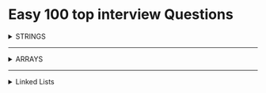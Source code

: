 # Easy 100 top interview Questions

<details>
<summary>STRINGS</summary>
<br>
<details>
<summary>Reverse String with O(1) SPACE</summary>

<br>
## Instructions

<br>

    Write a function that reverses a string. The input string is given as an array of characters s.

    You must do this by modifying the input array in-place with O(1) extra memory.



    Example 1:

    Input: s = ["h","e","l","l","o"]
    Output: ["o","l","l","e","h"]

    Example 2:

    Input: s = ["H","a","n","n","a","h"]
    Output: ["h","a","n","n","a","H"]



    Constraints:

        1 <= s.length <= 105
        s[i] is a printable ascii character.

<details>
<summary>Solution</summary>

```
        j = -1
        i = 0
        while(i < (len(s)//2)):
            temp = s[i]
            s[i] = s[j]
            s[j] = temp
            j -=1
            i +=1

```

</details>

<details>
<summary>Runtime and Space Results</summary>

![Runtime](images/reverse_string_runtime.png)
![Space](images/reverse_string_space.png)

</details>
</details>

---

<details>
<summary>Valid Anagram</summary>

<br>

## Instructions

<br>

    Given two strings s and t, return true if t is an anagram of s, and false otherwise.

    An Anagram is a word or phrase formed by rearranging the letters of a different word or phrase, typically using all the original letters exactly once.



    Example 1:

    Input: s = "anagram", t = "nagaram"
    Output: true

    Example 2:

    Input: s = "rat", t = "car"
    Output: false



    Constraints:

        1 <= s.length, t.length <= 5 * 104
        s and t consist of lowercase English letters.

<details>
<summary>Solution</summary>

```
class Solution:
    def isAnagram(self, s: str, t: str) -> bool:

        freq_dict = {}

        if len(s) != len(t):
            return False

        for x in range(len(s)):
            if s[x] not in freq_dict:
                freq_dict[s[x]] = 1
            else:
                freq_dict[s[x]] += 1

        for j in range(len(t)):
            if t[j] in freq_dict:
                freq_dict[t[j]] -=1


        for key, val in freq_dict.items():
            if val != 0:
                return False

        return True
```

</details>

<details>
<summary>Space/Time Results</summary>

![Runtime](images/valid_anagram_runtime.png)
![Space](images/valid_anagram_space.png)

</details>
</details>

---

<details>
<summary>Reverse Integer</summary>

<br>

<br>

## Instructions

<br>

    Given a signed 32-bit integer x, return x with its digits reversed. If reversing x causes the value to go outside the signed 32-bit integer range [-2^31, 2^31 - 1], then return 0.

    Assume the environment does not allow you to store 64-bit integers (signed or unsigned).

    Example 1:

    Input: x = 123
    Output: 321

    Example 2:

    Input: x = -123
    Output: -321

    Example 3:

    Input: x = 120
    Output: 21

    Constraints:

        -2^31 <= x <= 2^31 - 1

<details>
<summary>Solution</summary>

```
class Solution:
    def reverse(self, x: int) -> int:
        j = math.pow(2, 31)

        if x < 0:
            negative_convert = abs(x)
            number = str(negative_convert)
            reversed_string = number[::-1]
            reversed_int = (int(reversed_string))
            if reversed_int > j:
                return 0
            return -abs(reversed_int)

        number = str(x)
        reversed_string = number[::-1]
        reversed_int = (int(reversed_string))
        if reversed_int > j:
                return 0
        return reversed_int

```

</details>

<details>
<summary>Space/Time Results</summary>

![Runtime](images/reverse_int.png)
![Space](images/reverser_int.png)

</details>

</details>

---

<details>
<summary>View First Unique Character in a String</summary>

<br>

<br>

## Instructions

<br>

    Given a string s, find the first non-repeating character in it and return its index. If it does not exist, return -1.

    Example 1:

    Input: s = "leetcode"
    Output: 0

    Example 2:

    Input: s = "loveleetcode"
    Output: 2

    Example 3:

    Input: s = "aabb"
    Output: -1

    Constraints:

        1 <= s.length <= 105
        s consists of only lowercase English letters.

<details>
<summary>Solution</summary>

```
class Solution:
    def firstUniqChar(self, s: str) -> int:

        char_dict = {}

        for x in range(len(s)):

            if s[x] not in char_dict:
                char_dict[s[x]] = 1

            else:
                char_dict[s[x]] +=1
        # print(char_dict)


        for x, y in char_dict.items():
            if y == 1:
                print(x)
                return s.index(x)

        return -1
```

</details>

<details>
<summary>Runtime and Space Results</summary>

![Runtime](images/first_unique_char_in_string.png)
![Space](images/first_unique_char_space.png)

</details>
</details>

---

<details>
<summary>Valid Palidrome</summary>

<br>

## Instructions

<br>

    A phrase is a palindrome if, after converting all uppercase letters into lowercase letters and removing all non-alphanumeric characters, it reads the same forward and backward. Alphanumeric characters include letters and numbers.

    Given a string s, return true if it is a palindrome, or false otherwise.

    Example 1:

    Input: s = "A man, a plan, a canal: Panama"
    Output: true
    Explanation: "amanaplanacanalpanama" is a palindrome.

    Example 2:

    Input: s = "race a car"
    Output: false
    Explanation: "raceacar" is not a palindrome.

    Example 3:

    Input: s = " "
    Output: true
    Explanation: s is an empty string "" after removing non-alphanumeric characters.
    Since an empty string reads the same forward and backward, it is a palindrome.

Constraints:

    1 <= s.length <= 2 * 105
    s consists only of printable ASCII characters.

<details>
<summary>Solution</summary>

```
class Solution:
    def isPalindrome(self, s: str) -> bool:

        only_chars = "".join(x for x in s if x.isalnum()).lower()
        reverse_str = only_chars[::-1]

        if only_chars == reverse_str:
            return True
        return False
```

</details>

<details>
<summary>Runtime and Space Results</summary>

![Runtime](images/valid_palidrome_runtime.png)
![Space](images/valid_palidrome-space.png)

</details>
</details>

<!-- END OF STRINGS -->
</details>

---

<!-- ? <-----------------------ARRAYS---------------------------->

<details>

<summary>ARRAYS</summary>
<br>

<details>
<summary>Remove Duplicates from Sorted Array O(1)</summary>

<br>

## Instructions

<br>

    Given an integer array nums sorted in non-decreasing order, remove the duplicates in-place such that each unique element appears only once. The relative order of the elements should be kept the same.

    Since it is impossible to change the length of the array in some languages, you must instead have the result be placed in the first part of the array nums. More formally, if there are k elements after removing the duplicates, then the first k elements of nums should hold the final result. It does not matter what you leave beyond the first k elements.

    Return k after placing the final result in the first k slots of nums.

    Do not allocate extra space for another array. You must do this by modifying the input array in-place with O(1) extra memory.

    Custom Judge:

    The judge will test your solution with the following code:

    int[] nums = [...]; // Input array
    int[] expectedNums = [...]; // The expected answer with correct length

    int k = removeDuplicates(nums); // Calls your implementation

    assert k == expectedNums.length;
    for (int i = 0; i < k; i++) {
    assert nums[i] == expectedNums[i];
    }

    If all assertions pass, then your solution will be accepted.

    Example 1:

    Input: nums = [1,1,2]
    Output: 2, nums = [1,2,_]
    Explanation: Your function should return k = 2, with the first two elements of nums being 1 and 2 respectively.
    It does not matter what you leave beyond the returned k (hence they are underscores).

    Example 2:

    Input: nums = [0,0,1,1,1,2,2,3,3,4]
    Output: 5, nums = [0,1,2,3,4,_,_,_,_,_]
    Explanation: Your function should return k = 5, with the first five elements of nums being 0, 1, 2, 3, and 4 respectively.
    It does not matter what you leave beyond the returned k (hence they are underscores).

    Constraints:

        1 <= nums.length <= 3 * 104
        -100 <= nums[i] <= 100
        nums is sorted in non-decreasing order.

<br>

<details>
<summary>Solution</summary>

```
class Solution:
    def removeDuplicates(self, nums: List[int]) -> int:


        count_unique = 1
        unique = 0
        current = 1

        if len(nums) == 1:
            return 1

        while (current < len(nums)):

            if nums[current] == nums[unique]:
                nums.pop(current)

            else:
                unique = current
                count_unique += 1
                current = current + 1


        return count_unique
```

</details>

<details>
<summary>Runtime and Space Results</summary>

![Runtime](images/remove_Dups_sorted_array_runtime.png)
![Space](images/remove_Dups_sorted_array_space.png)

</details>

</details>

---

<details>
<summary>Contains Duplicate</summary>

<br>

## Instructions

<br>

    Given an integer array nums, return true if any value appears at least twice in the array, and return false if every element is distinct.



    Example 1:

    Input: nums = [1,2,3,1]
    Output: true

    Example 2:

    Input: nums = [1,2,3,4]
    Output: false

    Example 3:

    Input: nums = [1,1,1,3,3,4,3,2,4,2]
    Output: true



    Constraints:

        1 <= nums.length <= 105
        -109 <= nums[i] <= 109

<details>
<summary>Solution</summary>

```
class Solution:
    def containsDuplicate(self, nums: List[int]) -> bool:

        remove_dups = set(nums)

        if len(nums) == len(remove_dups):
            return False

        return True
```

</details>

<details>
<summary>Runtime and Space Results</summary>

![Runtime](images/contains_duplicate_runtime.png)
![Space](images/contains_dupliucate_space.png)

</details>

</details>

---

<details>
<summary>Plus One</summary>

<br>

## Instructions

<br>

    You are given a large integer represented as an integer array digits, where each digits[i] is the ith digit of the integer. The digits are ordered from most significant to least significant in left-to-right order. The large integer does not contain any leading 0's.

    Increment the large integer by one and return the resulting array of digits.



    Example 1:

    Input: digits = [1,2,3]
    Output: [1,2,4]
    Explanation: The array represents the integer 123.
    Incrementing by one gives 123 + 1 = 124.
    Thus, the result should be [1,2,4].

    Example 2:

    Input: digits = [4,3,2,1]
    Output: [4,3,2,2]
    Explanation: The array represents the integer 4321.
    Incrementing by one gives 4321 + 1 = 4322.
    Thus, the result should be [4,3,2,2].

    Example 3:

    Input: digits = [9]
    Output: [1,0]
    Explanation: The array represents the integer 9.
    Incrementing by one gives 9 + 1 = 10.
    Thus, the result should be [1,0].



    Constraints:

        1 <= digits.length <= 100
        0 <= digits[i] <= 9
        digits does not contain any leading 0's.

<br>

<details>
<summary>Solution</summary>

```
class Solution:
    def plusOne(self, digits: List[int]) -> List[int]:

        string = ""
        digit_list = []

        for x in digits:
            string += str(x)

        add_one = int(string) + 1


        for digit in str(add_one):
            digit_list.append(int(digit))

        return digit_list
```

</details>

<details>
<summary>Runtime and Space Results</summary>

![Runtime](images/plus_one_runtime.png)
![Space](images/plus_one_space.png)

</details>

</details>

<!--! End of Arrays -->
</details>

 <!-- ? <-----------------------LINKED LISTS---------------------------->

---

<details>
<summary>Linked Lists</summary>
<br>

<details>
<summary>Delete Node in Linked List</summary>

<br>

## Instructions

<br>

    Write a function to delete a node in a singly-linked list. You will not be given access to the head of the list, instead you will be given access to the node to be deleted directly.

    It is guaranteed that the node to be deleted is not a tail node in the list.

    Example 1:

    Input: head = [4,5,1,9], node = 5
    Output: [4,1,9]
    Explanation: You are given the second node with value 5, the linked list should become 4 -> 1 -> 9 after calling your function.

    Example 2:
    Input: head = [4,5,1,9], node = 1
    Output: [4,5,9]
    Explanation: You are given the third node with value 1, the linked list should become 4 -> 5 -> 9 after calling your function.

    Constraints:

        The number of the nodes in the given list is in the range [2, 1000].
        -1000 <= Node.val <= 1000
        The value of each node in the list is unique.
        The node to be deleted is in the list and is not a tail node

<br>

<details>
<summary>Solution</summary>

```
# Definition for singly-linked list.
# class ListNode:
#     def __init__(self, x):
#         self.val = x
#         self.next = None

class Solution:
    def deleteNode(self, node):
        """
        :type node: ListNode
        :rtype: void Do not return anything, modify node in-place instead.
        """
        node.val = node.next.val
        node.next = node.next.next

```

</details>

<details>
<summary>Runtime and Space Results</summary>

![Runtime](images/delete_node_in_linked_list_runtime.png)
![Space](images/delete_node_in_linked_list_space.png)

</details>

</details>

---

<!-- !End of LinkedLIST -->
</details>

<!-- TODO TEMPLATE -->

<!-- <details>
<summary>Title</summary>

<br>

## Instructions

<br>

<br>

<details>
<summary>Solution</summary>

```

```

</details>

<details>
<summary>Runtime and Space Results</summary>

![Runtime]
![Space]

</details>

</details>

--- -->
